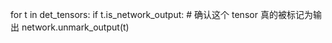 for t in det_tensors:
    if t.is_network_output:  # 确认这个 tensor 真的被标记为输出
        network.unmark_output(t)
